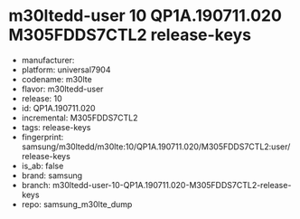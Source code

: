 # m30ltedd-user 10 QP1A.190711.020 M305FDDS7CTL2 release-keys
- manufacturer: 
- platform: universal7904
- codename: m30lte
- flavor: m30ltedd-user
- release: 10
- id: QP1A.190711.020
- incremental: M305FDDS7CTL2
- tags: release-keys
- fingerprint: samsung/m30ltedd/m30lte:10/QP1A.190711.020/M305FDDS7CTL2:user/release-keys
- is_ab: false
- brand: samsung
- branch: m30ltedd-user-10-QP1A.190711.020-M305FDDS7CTL2-release-keys
- repo: samsung_m30lte_dump
